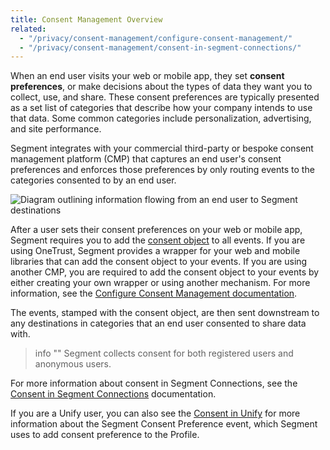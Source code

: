 ```yaml
---
title: Consent Management Overview
related:
  - "/privacy/consent-management/configure-consent-management/"
  - "/privacy/consent-management/consent-in-segment-connections/"
---
```


When an end user visits your web or mobile app, they set **consent preferences**, or make decisions about the types of data they want you to collect, use, and share. These consent preferences are typically presented as a set list of categories that describe how your company intends to use that data. Some common categories include personalization, advertising, and site performance.

Segment integrates with your commercial third-party or bespoke consent management platform (CMP) that captures an end user's consent preferences and enforces those preferences by only routing events to the categories consented to by an end user.

![Diagram outlining information flowing from an end user to Segment destinations](/docs/privacy/consent-management/images/consent-overview.png)

After a user sets their consent preferences on your web or mobile app, Segment requires you to add the [consent object](/docs/privacy/consent-in-segment-connections/#consent-object) to all events. If you are using OneTrust, Segment provides a wrapper for your web and mobile libraries that can add the consent object to your events. If you are using another CMP, you are required to add the consent object to your events by either creating your own wrapper or using another mechanism. For more information, see the [Configure Consent Management documentation](/docs/privacy/configure-consent-management/#step-2-integrating-your-cmp-with-segment).

The events, stamped with the consent object, are then sent downstream to any destinations in categories that an end user consented to share data with.

> info ""
> Segment collects consent for both registered users and anonymous users.

For more information about consent in Segment Connections, see the [Consent in Segment Connections](/docs/privacy/consent-in-segment-connections) documentation. 

If you are a Unify user, you can also see the [Consent in Unify](/docs/privacy/consent-in-unify) for more information about the Segment Consent Preference event, which Segment uses to add consent preference to the Profile.
